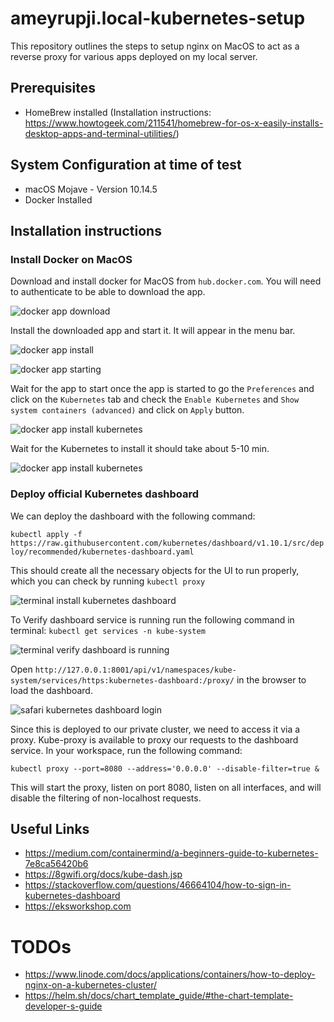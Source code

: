 # ameyrupji.local-kubernetes-setup

This repository outlines the steps to setup nginx on MacOS to act as a reverse proxy for various apps deployed on my local server.

## Prerequisites 

- HomeBrew installed (Installation instructions: https://www.howtogeek.com/211541/homebrew-for-os-x-easily-installs-desktop-apps-and-terminal-utilities/)

## System Configuration at time of test

- macOS Mojave - Version 10.14.5
- Docker Installed

## Installation instructions

### Install Docker on MacOS

Download and install docker for MacOS from `hub.docker.com`. You will need to authenticate to be able to download the app.

![docker app download](images/docker-app-download.png)

Install the downloaded app and start it. It will appear in the menu bar.

![docker app install](images/docker-app-install.png)

![docker app starting](images/docker-app-starting.png)

Wait for the app to start once the app is started to go the `Preferences` and click on the `Kubernetes` tab and check the `Enable Kubernetes` and `Show system containers (advanced)` and click on `Apply` button.

![docker app install kubernetes](images/docker-app-enable-kubernetes.png)

Wait for the Kubernetes to install it should take about 5-10 min.

![docker app install kubernetes](images/docker-app-kubernetes-installing.png)

### Deploy official Kubernetes dashboard

We can deploy the dashboard with the following command:

`kubectl apply -f https://raw.githubusercontent.com/kubernetes/dashboard/v1.10.1/src/deploy/recommended/kubernetes-dashboard.yaml`

This should create all the necessary objects for the UI to run properly, which you can check by running `kubectl proxy`

![terminal install kubernetes dashboard](images/terminal-install-kubernetes-dashboard.png)

To Verify dashboard service is running run the following command in terminal: `kubectl get services -n kube-system`

![terminal verify dashboard is running](images/terminal-verify-dashboard-is-running.png)

Open `http://127.0.0.1:8001/api/v1/namespaces/kube-system/services/https:kubernetes-dashboard:/proxy/` in the browser to load the dashboard.

![safari kubernetes dashboard login](images/safari-kubernetes-dashboard-login.png)

Since this is deployed to our private cluster, we need to access it via a proxy. Kube-proxy is available to proxy our requests to the dashboard service. In your workspace, run the following command:

`kubectl proxy --port=8080 --address='0.0.0.0' --disable-filter=true &`

This will start the proxy, listen on port 8080, listen on all interfaces, and will disable the filtering of non-localhost requests.


### 


<!-- ## Test 

Open Safari it by going to URL:
`http://localhost`

![safari nginx port 80](images/safari-nginx-80.png)

This website should also be accessible over the network from another computer at `http://ameyrupji.local/`

![network safari nginx](images/network-safari-nginx.png)



## Cleanup

To uninstall nginx:

First stop the nginx server if it is running by:
`sudo nginx -s stop`

Using brew to uninstall Nginx run the command: 
`brew uninstall nginx`

Remove Nginx code by running the following commands:
`rm -f -R /usr/local/nginx` and `rm -f /usr/local/sbin/nginx` -->


## Useful Links

- https://medium.com/containermind/a-beginners-guide-to-kubernetes-7e8ca56420b6
- https://8gwifi.org/docs/kube-dash.jsp 
- https://stackoverflow.com/questions/46664104/how-to-sign-in-kubernetes-dashboard
- https://eksworkshop.com


# TODOs

- https://www.linode.com/docs/applications/containers/how-to-deploy-nginx-on-a-kubernetes-cluster/
- https://helm.sh/docs/chart_template_guide/#the-chart-template-developer-s-guide